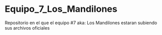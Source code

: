 # Equipo_7_Los_Mandilones
Repositorio en el que el equipo #7 aka: Los Mandilones estaran subiendo sus archivos oficiales
